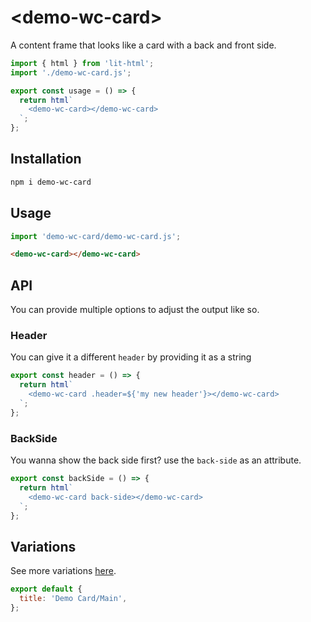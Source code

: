 # <demo-wc-card\>

A content frame that looks like a card with a back and front side.

```js script
import { html } from 'lit-html';
import './demo-wc-card.js';
```

```js story
export const usage = () => {
  return html`
    <demo-wc-card></demo-wc-card>
  `;
};
```

## Installation

```bash
npm i demo-wc-card
```

## Usage

```js
import 'demo-wc-card/demo-wc-card.js';
```

```html
<demo-wc-card></demo-wc-card>
```

## API

You can provide multiple options to adjust the output like so.

### Header

You can give it a different `header` by providing it as a string

```js preview-story
export const header = () => {
  return html`
    <demo-wc-card .header=${'my new header'}></demo-wc-card>
  `;
};
```

### BackSide

You wanna show the back side first? use the `back-side` as an attribute.

```js preview-story
export const backSide = () => {
  return html`
    <demo-wc-card back-side></demo-wc-card>
  `;
};
```

## Variations

See more variations [here](./docs/variations.md).

```js script
export default {
  title: 'Demo Card/Main',
};
```
